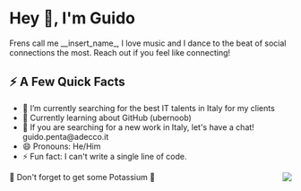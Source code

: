 <h1>Hey 👋, I'm Guido</h1>
Frens call me __insert_name_, I love music and I dance to the beat of social connections the most. Reach out if you feel like connecting!





  <h2> ⚡️ A Few Quick Facts</h2>

<ul align="left">
<li>🔭 I’m currently searching for the best IT talents in Italy for my clients</li>

<li>🌱 Currently learning about GitHub (ubernoob)</li>

<li>💬 If you are searching for a new work in Italy, let's have a chat! guido.penta@adecco.it</li>

<li>😄 Pronouns: He/Him</li>

<li>⚡ Fun fact: I can't write a single line of code.</li>
  
  </ul>

<img align="right" src="https://media1.giphy.com/media/13HgwGsXF0aiGY/giphy.gif" />
  

  🍌 Don't forget to get some Potassium 🍌
